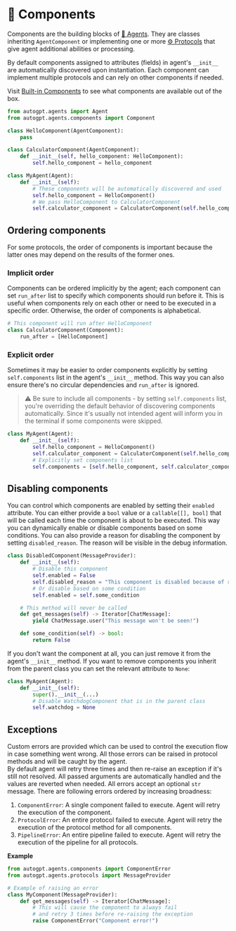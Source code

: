 # 🧩 Components

Components are the building blocks of [🤖 Agents](./agents.md). They are classes inheriting `AgentComponent` or implementing one or more [⚙️ Protocols](./protocols.md) that give agent additional abilities or processing. 

By default components assigned to attributes (fields) in agent's `__init__` are automatically discovered upon instantiation.
Each component can implement multiple protocols and can rely on other components if needed.

Visit [Built-in Components](./built-in-components.md) to see what components are available out of the box.

```py
from autogpt.agents import Agent
from autogpt.agents.components import Component

class HelloComponent(AgentComponent):
    pass

class CalculatorComponent(AgentComponent):
    def __init__(self, hello_component: HelloComponent):
        self.hello_component = hello_component

class MyAgent(Agent):
    def __init__(self):
        # These components will be automatically discovered and used
        self.hello_component = HelloComponent()
        # We pass HelloComponent to CalculatorComponent
        self.calculator_component = CalculatorComponent(self.hello_component)
```
## Ordering components

For some protocols, the order of components is important because the latter ones may depend on the results of the former ones.

### Implicit order

Components can be ordered implicitly by the agent; each component can set `run_after` list to specify which components should run before it. This is useful when components rely on each other or need to be executed in a specific order. Otherwise, the order of components is alphabetical.

```py
# This component will run after HelloComponent
class CalculatorComponent(Component):
    run_after = [HelloComponent]
```

### Explicit order

Sometimes it may be easier to order components explicitly by setting `self.components` list in the agent's `__init__` method. This way you can also ensure there's no circular dependencies and `run_after` is ignored.

> ⚠️ Be sure to include all components - by setting `self.components` list, you're overriding the default behavior of discovering components automatically. Since it's usually not intended agent will inform you in the terminal if some components were skipped.

```py
class MyAgent(Agent):
    def __init__(self):
        self.hello_component = HelloComponent()
        self.calculator_component = CalculatorComponent(self.hello_component)
        # Explicitly set components list
        self.components = [self.hello_component, self.calculator_component]
```

## Disabling components

You can control which components are enabled by setting their `enabled` attribute. You can either provide a `bool` value or a `callable[[], bool]` that will be called each time the component is about to be executed. This way you can dynamically enable or disable components based on some conditions.
You can also provide a reason for disabling the component by setting `disabled_reason`. The reason will be visible in the debug information.

```py
class DisabledComponent(MessageProvider):
    def __init__(self):
        # Disable this component
        self.enabled = False
        self.disabled_reason = "This component is disabled because of reasons."
        # Or disable based on some condition
        self.enabled = self.some_condition

    # This method will never be called
    def get_messages(self) -> Iterator[ChatMessage]:
        yield ChatMessage.user("This message won't be seen!")

    def some_condition(self) -> bool:
        return False
```

If you don't want the component at all, you can just remove it from the agent's `__init__` method. If you want to remove components you inherit from the parent class you can set the relevant attribute to `None`:

```py
class MyAgent(Agent):
    def __init__(self):
        super().__init__(...)
        # Disable WatchdogComponent that is in the parent class
        self.watchdog = None

```

## Exceptions

Custom errors are provided which can be used to control the execution flow in case something went wrong. All those errors can be raised in protocol methods and will be caught by the agent.  
By default agent will retry three times and then re-raise an exception if it's still not resolved. All passed arguments are automatically handled and the values are reverted when needed.
All errors accept an optional `str` message. There are following errors ordered by increasing broadness:

1. `ComponentError`: A single component failed to execute. Agent will retry the execution of the component.
2. `ProtocolError`: An entire protocol failed to execute. Agent will retry the execution of the protocol method for all components.
3. `PipelineError`: An entire pipeline failed to execute. Agent will retry the execution of the pipeline for all protocols.

**Example**

```py
from autogpt.agents.components import ComponentError
from autogpt.agents.protocols import MessageProvider

# Example of raising an error
class MyComponent(MessageProvider):
    def get_messages(self) -> Iterator[ChatMessage]:
        # This will cause the component to always fail 
        # and retry 3 times before re-raising the exception
        raise ComponentError("Component error!")
```